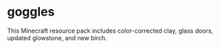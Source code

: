 # goggles
This Minecraft resource pack includes color-corrected clay, glass doors, updated glowstone, and new birch.
